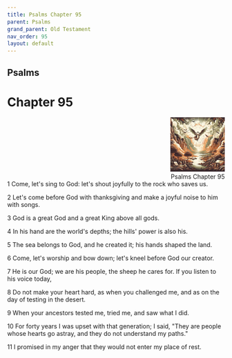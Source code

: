 ```yaml
---
title: Psalms Chapter 95
parent: Psalms
grand_parent: Old Testament
nav_order: 95
layout: default
---
```


## Psalms

# Chapter 95

<div style="clear: both; text-align: right;">
    <img src="/assets/Image/Psalms/500/95.jpg" alt="Psalms Chapter 95" class="chapter-image" style="max-width: 25%; height: auto;"/>
    <figcaption style="font-size: 14px;">Psalms Chapter 95</figcaption>
</div>
1 Come, let's sing to God: let's shout joyfully to the rock who saves us.

2 Let's come before God with thanksgiving and make a joyful noise to him with songs.

3 God is a great God and a great King above all gods.

4 In his hand are the world's depths; the hills' power is also his.

5 The sea belongs to God, and he created it; his hands shaped the land.

6 Come, let's worship and bow down; let's kneel before God our creator.

7 He is our God; we are his people, the sheep he cares for. If you listen to his voice today,

8 Do not make your heart hard, as when you challenged me, and as on the day of testing in the desert.

9 When your ancestors tested me, tried me, and saw what I did.

10 For forty years I was upset with that generation; I said, "They are people whose hearts go astray, and they do not understand my paths."

11 I promised in my anger that they would not enter my place of rest.


